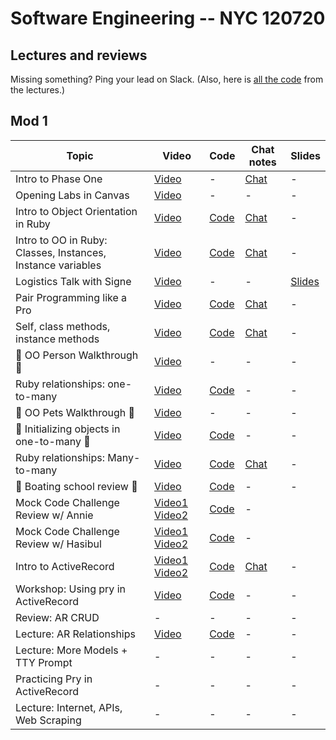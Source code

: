 # Software Engineering -- NYC 120720

## Lectures and reviews
Missing something? Ping your lead on Slack. (Also, here is [all the code](https://github.com/learn-co-students/nyc04-seng-ft-120720) from the lectures.) 

## Mod 1
| Topic            | Video                | Code                | Chat notes | Slides |
| -----            | ----                | -----                | ---- | ---- |
| Intro to Phase One | [Video](https://youtu.be/mdwLAvc8dKA) | - | [Chat](https://github.com/learn-co-students/nyc04-seng-ft-120720/blob/main/chats/W1D1-IntroPhaseOne.txt) | - |
| Opening Labs in Canvas | [Video](https://www.youtube.com/watch?v=-Szbp0qfrpQ) | -  |  - | - |
| Intro to Object Orientation in Ruby   | [Video](https://youtu.be/Kq-UFXDAdOM) | [Code](https://github.com/learn-co-students/nyc04-seng-ft-120720/tree/main/01-intro-to-oo-in-ruby)| [Chat](https://github.com/learn-co-students/nyc04-seng-ft-120720/blob/main/chats/W1D1-IntroOORuby.txt) | - |
| Intro to OO in Ruby: Classes, Instances, Instance variables | [Video](https://youtu.be/ubTWjWTxD-I) | [Code](https://github.com/learn-co-students/nyc04-seng-ft-120720/tree/main/02-Classes-Instances-Attributes) | [Chat](https://github.com/learn-co-students/nyc04-seng-ft-120720/blob/main/chats/W1D2-ClassesInstances.txt) | - |
| Logistics Talk with Signe | [Video](https://flatiron-school.slack.com/files/ULQCJ0QJ3/F01GMUHJ1PE/logistics_talk_12.8.mp4?origin_team=T02MD9XTF&origin_channel=C018FCY74Q7) | - | - | [Slides](https://flatiron-school.slack.com/files/ULQCJ0QJ3/F01GCMQ8HL5/nyc_se_logistics_deck_12.8.pdf?origin_team=T02MD9XTF&origin_channel=C018FCY74Q7) |
| Pair Programming like a Pro | [Video]() | [Code]() | [Chat]() | - |
| Self, class methods, instance methods | [Video](https://youtu.be/Ydt8Anve1A4) | [Code](https://github.com/learn-co-students/nyc04-seng-ft-120720/tree/main/03-Self-Class-Methods-Class-Variables) | [Chat](https://github.com/learn-co-students/nyc04-seng-ft-120720/blob/main/chats/W1D2-ClassesInstances.txt) | - |
| 🎁 OO Person Walkthrough 🎁 | [Video](https://flatironschool.zoom.us/rec/play/6ZB-dOj9qjo3SdfEtQSDAvRxW9W-fays1SBMrPRenhu1BiZVNVWvZ-ZHN-TWQKBkWa4mMabVLjyZhFGH?continueMode=true) | - | - | - |
| Ruby relationships: one-to-many | [Video](https://flatironschool.zoom.us/rec/play/JGswtRMzIiyUzp5E6o73LdfeuIwi5sFn6O6AssBZBSqD6vcywbxHPoTN0IvpM6_c2fpLSuYbWgOzywjh.I01srxaayUOK2LhJ?continueMode=true&_x_zm_rtaid=BRYBS4nwQ3uAKFPran4ruQ.1607614705835.f3e14543b27f148b054418c3cbc0d346&_x_zm_rhtaid=989)  | [Code](https://github.com/learn-co-students/nyc04-seng-ft-120720/tree/main/04-one-to-many) |- | - |
| 🎁 OO Pets Walkthrough 🎁 | [Video](https://flatironschool.zoom.us/rec/play/u8Evd-79-DI3S9eVtASDU_J_W43pJ6Os0SYc86Zbyhq9USEHNVOnNecQZeZz9AvgqWNiH9KVroowRZJX) | - | - | - |
| 🎁 Initializing objects in one-to-many 🎁 | [Video](https://flatironschool.zoom.us/rec/play/65Z_dr2q_Wg3GoWc4gSDVvJ5W9S4LK-sh3Uf-PYNzkqxAnULOgDyMLsVYOXEMd_ZZ_GEFJ-1zU4c4U8I?continueMode=true&_x_zm_rtaid=4j3aAbQTS8OVK-Qr20nRHg.1596898373593.98b82382a675a2c14fc56f986a5a3705&_x_zm_rhtaid=408) | [Code](https://github.com/learn-co-students/nyc04-seng-ft-120720/tree/main/04.5-Initializing-in-One-To_many) | - | - |
| Ruby relationships: Many-to-many | [Video](https://youtu.be/jsUVd6kRiH0) | [Code](https://github.com/learn-co-students/nyc04-seng-ft-120720/tree/main/05-many-to-many) | [Chat](https://github.com/learn-co-students/nyc04-seng-ft-120720/blob/main/chats/W1D5-ManyToMany.txt) | - |
| 🎁 Boating school review 🎁 | [Video](https://flatironschool.zoom.us/rec/play/75Qvd73--Dk3G9ySsASDC_8oW42_e6us0HVL-qdezB62VCRWZ1uuNLFDZbDWMNYhxv5LGcSfS8q8FMgY?continueMode=true&_x_zm_rtaid=Ih2ejevRRZiXLcBCkBEFpg.1596815408554.11328992d839805c03884210ee45272d&_x_zm_rhtaid=265) | [Code](https://github.com/learn-co-students/nyc04-seng-ft-120720/tree/main/05%2C5-Boating-School-Review) | - | - |
| Mock Code Challenge Review w/ Annie | [Video1](https://slack-files.com/T02FZRG24-F01GTA8JTRB-ae522bbb6a) [Video2](https://slack-files.com/T02FZRG24-F01HL85QSAU-1cc61ced74)| [Code](https://github.com/learn-co-students/nyc04-seng-ft-120720/tree/main/05%2C5-mock-review-Annie) | - |
| Mock Code Challenge Review w/ Hasibul | [Video1](https://www.youtube.com/watch?v=kyziR32maGw) [Video2](https://www.youtube.com/watch?v=LkaXsw2wGhs)| [Code](https://github.com/learn-co-students/nyc04-seng-ft-120720/tree/main/05%2C5-mock-review-Hasibul) | - |
| Intro to ActiveRecord | [Video1](https://youtu.be/uBghb-5_szA) [Video2](https://youtu.be/D50ee_0HbZc)  | [Code](https://github.com/learn-co-students/nyc04-seng-ft-120720/tree/main/06-Intro-to-AR-Setup) | [Chat](https://github.com/learn-co-students/nyc04-seng-ft-120720/blob/main/chats/W2D4-IntroToAR.txt) | - |
| Workshop: Using pry in ActiveRecord | [Video](https://www.youtube.com/watch?v=tWUUtMyuVfo)| [Code](https://github.com/hasibulc/Binding-dot-pry) | - | - |
| Review: AR CRUD | -  | - | - | - |
| Lecture: AR Relationships | [Video](https://youtu.be/9bdJfae3cNo)  | [Code](https://github.com/learn-co-students/nyc04-seng-ft-120720/tree/main/07-AR-relationships) | - | - |
| Lecture: More Models + TTY Prompt | -  | -  | - | - |
| Practicing Pry in ActiveRecord | -  | -  |-  | - |
| Lecture: Internet, APIs, Web Scraping | -  | -  | -  | - |

